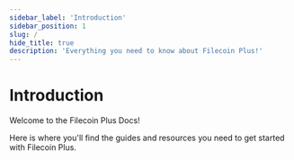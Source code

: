 ```yaml
---
sidebar_label: 'Introduction'
sidebar_position: 1
slug: /
hide_title: true
description: 'Everything you need to know about Filecoin Plus!'
---
```


# Introduction

Welcome to the Filecoin Plus Docs!

Here is where you'll find the guides and resources you need to get started with Filecoin Plus.
